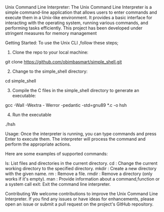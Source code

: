 Unix Command Line Interpreter:
The Unix Command Line Interpreter is a simple command-line application that allows users to enter commands and execute them in a Unix-like environment. It provides a basic interface for interacting with the operating system, running various commands, and performing tasks efficiently.
This project has been developed under stringent measures for memory management

Getting Started:
To use the Unix CLI ,follow these steps;

1. Clone the repo to your local machine:

git clone https://github.com/obimbasmart/simple_shell.git

2. Change to the simple_shell directory:

cd simple_shell

3. Compile the C files in the simple_shell directory to generate an executable:

gcc -Wall -Wextra - Werror -pedantic -std=gnu89 *.c -o hsh

4. Run the executable 

./hsh

Usage:
Once the interpreter is running, you can type commands and press Enter to execute them. The interpreter will process the command and perform the appropriate actions.

Here are some examples of supported commands:

ls: List files and directories in the current directory.
cd <directory>: Change the current working directory to the specified directory.
mkdir <directory>: Create a new directory with the given name.
rm <file>: Remove a file.
rmdir <directory>: Remove a directory (only works if it's empty).
man <program> : Provide information about a command,function or a system call
exit: Exit the command line interpreter.

Contributing
We welcome contributions to improve the Unix Command Line Interpreter. If you find any issues or have ideas for enhancements, please open an issue or submit a pull request on the project's GitHub repository.

